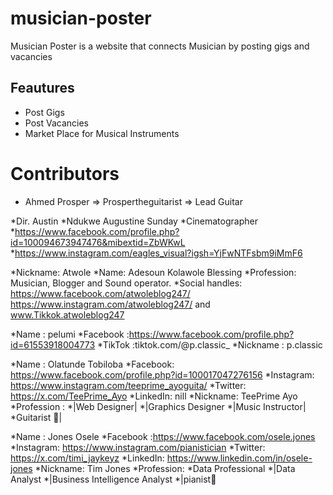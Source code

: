 # musician-poster
Musician Poster is a website that connects Musician by posting gigs and vacancies

## Feautures
* Post Gigs
* Post Vacancies
* Market Place for Musical Instruments


# Contributors
* Ahmed Prosper => Prospertheguitarist => Lead Guitar

*Dir. Austin
    *Ndukwe Augustine Sunday
    *Cinematographer
    *https://www.facebook.com/profile.php?id=100094673947476&mibextid=ZbWKwL
    *https://www.instagram.com/eagles_visual?igsh=YjFwNTFsbm9iMmF6


*Nickname: Atwole
    *Name: Adesoun Kolawole Blessing
    *Profession: Musician, Blogger and Sound operator.
    *Social handles: https://www.facebook.com/atwoleblog247/
    https://www.instagram.com/atwoleblog247/ and www.Tikkok.atwoleblog247


*Name : pelumi
    *Facebook :https://www.facebook.com/profile.php?id=61553918004773
    *TikTok :tiktok.com/@p.classic_
    *Nickname : p.classic



*Name :  Olatunde Tobiloba
    *Facebook: https://www.facebook.com/profile.php?id=100017047276156
    *Instagram: https://www.instagram.com/teeprime_ayoguita/
    *Twitter: https://x.com/TeePrime_Ayo
    *LinkedIn: nill
    *Nickname: TeePrime Ayo
    *Profession :
        *|Web Designer|
        *|Graphics Designer
        *|Music Instructor|
        *Guitarist 🎹|


*Name : Jones Osele
    *Facebook :https://www.facebook.com/osele.jones
    *Instagram: https://www.instagram.com/pianistician
    *Twitter: https://x.com/timi_jaykeyz
    *LinkedIn: https://www.linkedin.com/in/osele-jones
    *Nickname: Tim Jones
    *Profession:
        *Data Professional
        *|Data Analyst
        *|Business Intelligence Analyst
        *|pianist🎹
